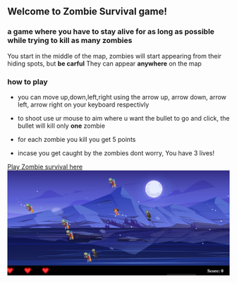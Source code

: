 ## Welcome to Zombie Survival game!

### a game where you have to stay alive for as long as possible while trying to kill as many zombies 

You start in the middle of the map, zombies will start appearing from their hiding spots, but **be carful** They can appear **anywhere** on the map

### how to play
- you can move up,down,left,right using the arrow up, arrow down, arrow left, arrow right on your keyboard respectivly 

- to shoot use ur mouse to aim where u want the bullet to go and click, the bullet will kill only **one** zombie

- for each zombie you kill you get 5 points

- incase you get caught by the zombies dont worry, You have 3 lives! 

[Play Zombie survival here](https://moazmubaydin.github.io/Zombie_Game/)
![gameplay](./Gameplay.png)